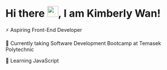 # Hi there <img src="https://raw.githubusercontent.com/MartinHeinz/MartinHeinz/master/wave.gif" width="30px">, I am Kimberly Wan!


⚡ Aspiring Front-End Developer

🔭 Currently taking Software Development Bootcamp at Temasek Polytechnic

🌱 Learning JavaScript

<!--
- 👯 I’m looking to collaborate on ...
- 🤔 I’m looking for help with ...
- 💬 Ask me about ...
- 📫 How to reach me: ...
- 😄 Pronouns: ...
- ⚡ Fun fact: ...
-->
